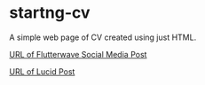 # startng-cv
A simple web page of CV created using just HTML.

[URL of Flutterwave Social Media Post](https://twitter.com/OluwadaraDaily/status/1164862729104044033)

[URL of Lucid Post](https://lucid.blog/daraoloye99/post/1566561933)

